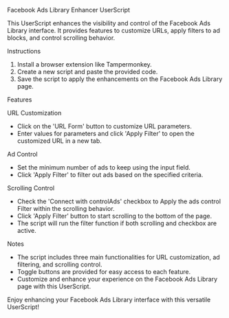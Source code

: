 Facebook Ads Library Enhancer UserScript

This UserScript enhances the visibility and control of the Facebook Ads Library interface. It provides features to customize URLs, apply filters to ad blocks, and control scrolling behavior.

Instructions

1. Install a browser extension like Tampermonkey.
2. Create a new script and paste the provided code.
3. Save the script to apply the enhancements on the Facebook Ads Library page.

Features

URL Customization

- Click on the 'URL Form' button to customize URL parameters.
- Enter values for parameters and click 'Apply Filter' to open the customized URL in a new tab.

Ad Control

- Set the minimum number of ads to keep using the input field.
- Click 'Apply Filter' to filter out ads based on the specified criteria.

Scrolling Control

- Check the 'Connect with controlAds' checkbox to Apply the ads control Filter within the scrolling behavior.
- Click 'Apply Filter' button to start scrolling to the bottom of the page.
- The script will run the filter function if both scrolling and checkbox are active.

Notes

- The script includes three main functionalities for URL customization, ad filtering, and scrolling control.
- Toggle buttons are provided for easy access to each feature.
- Customize and enhance your experience on the Facebook Ads Library page with this UserScript.

Enjoy enhancing your Facebook Ads Library interface with this versatile UserScript!
